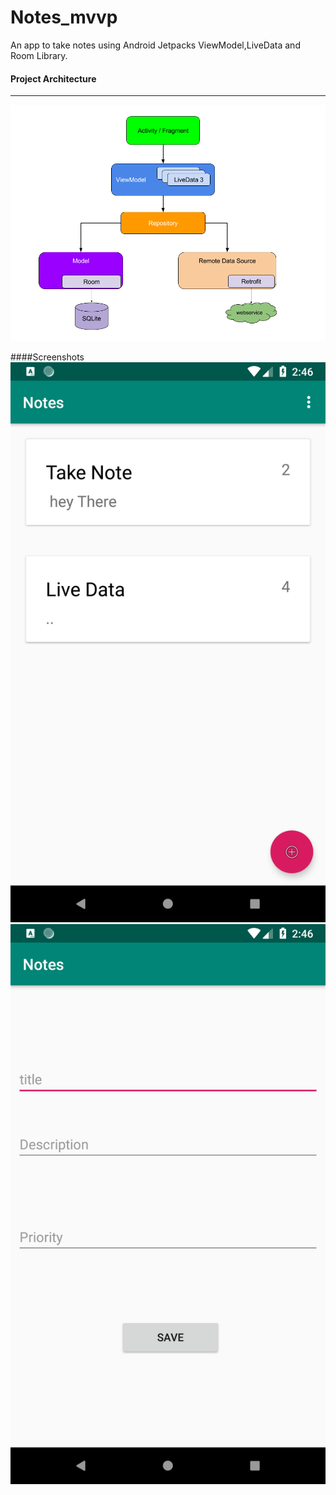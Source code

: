 # Notes_mvvp
An app to take notes using Android Jetpacks ViewModel,LiveData and Room Library.

#### Project Architecture
___
 ![Architecture](/Images/tree.png)
      
####Screenshots
![Architecture](/Images/home.png)
![Architecture](/Images/add.png)
